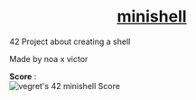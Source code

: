 <h1 align="center"><u>minishell</u></h1>
42 Project about creating a shell

Made by noa x victor

**Score** : 
<br>
![vegret's 42 minishell Score](https://badge42.vercel.app/api/v2/clalmqrmn00060fl8q4n24adz/project/2969966)
